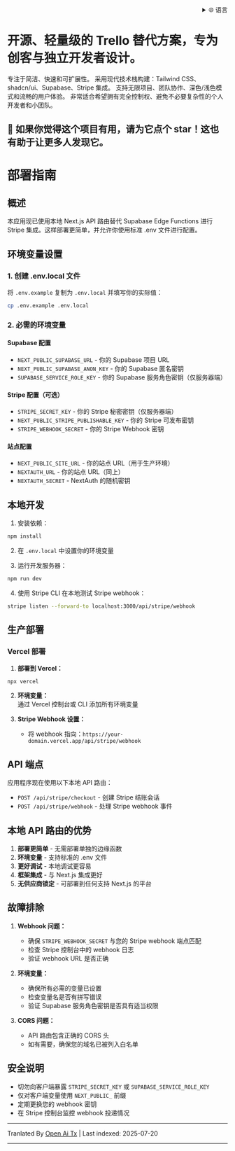 ﻿<div align="right">
  <details>
    <summary >🌐 语言</summary>
    <div>
      <div align="center">
        <a href="https://openaitx.github.io/view.html?user=Uaghazade1&project=kanba&lang=en">English</a>
        | <a href="https://openaitx.github.io/view.html?user=Uaghazade1&project=kanba&lang=zh-CN">简体中文</a>
        | <a href="https://openaitx.github.io/view.html?user=Uaghazade1&project=kanba&lang=zh-TW">繁體中文</a>
        | <a href="https://openaitx.github.io/view.html?user=Uaghazade1&project=kanba&lang=ja">日本語</a>
        | <a href="https://openaitx.github.io/view.html?user=Uaghazade1&project=kanba&lang=ko">한국어</a>
        | <a href="https://openaitx.github.io/view.html?user=Uaghazade1&project=kanba&lang=hi">हिन्दी</a>
        | <a href="https://openaitx.github.io/view.html?user=Uaghazade1&project=kanba&lang=th">ไทย</a>
        | <a href="https://openaitx.github.io/view.html?user=Uaghazade1&project=kanba&lang=fr">Français</a>
        | <a href="https://openaitx.github.io/view.html?user=Uaghazade1&project=kanba&lang=de">Deutsch</a>
        | <a href="https://openaitx.github.io/view.html?user=Uaghazade1&project=kanba&lang=es">Español</a>
        | <a href="https://openaitx.github.io/view.html?user=Uaghazade1&project=kanba&lang=it">Itapano</a>
        | <a href="https://openaitx.github.io/view.html?user=Uaghazade1&project=kanba&lang=ru">Русский</a>
        | <a href="https://openaitx.github.io/view.html?user=Uaghazade1&project=kanba&lang=pt">Português</a>
        | <a href="https://openaitx.github.io/view.html?user=Uaghazade1&project=kanba&lang=nl">Nederlands</a>
        | <a href="https://openaitx.github.io/view.html?user=Uaghazade1&project=kanba&lang=pl">Polski</a>
        | <a href="https://openaitx.github.io/view.html?user=Uaghazade1&project=kanba&lang=ar">العربية</a>
        | <a href="https://openaitx.github.io/view.html?user=Uaghazade1&project=kanba&lang=fa">فارسی</a>
        | <a href="https://openaitx.github.io/view.html?user=Uaghazade1&project=kanba&lang=tr">Türkçe</a>
        | <a href="https://openaitx.github.io/view.html?user=Uaghazade1&project=kanba&lang=vi">Tiếng Việt</a>
        | <a href="https://openaitx.github.io/view.html?user=Uaghazade1&project=kanba&lang=id">Bahasa Indonesia</a>
      </div>
    </div>
  </details>
</div>

# 开源、轻量级的 Trello 替代方案，专为创客与独立开发者设计。

专注于简洁、快速和可扩展性。
采用现代技术栈构建：Tailwind CSS、shadcn/ui、Supabase、Stripe 集成。
支持无限项目、团队协作、深色/浅色模式和流畅的用户体验。
非常适合希望拥有完全控制权、避免不必要复杂性的个人开发者和小团队。

## 🌟 如果你觉得这个项目有用，请为它点个 star！这也有助于让更多人发现它。

# 部署指南

## 概述
本应用现已使用本地 Next.js API 路由替代 Supabase Edge Functions 进行 Stripe 集成。这样部署更简单，并允许你使用标准 .env 文件进行配置。

## 环境变量设置

### 1. 创建 .env.local 文件
将 `.env.example` 复制为 `.env.local` 并填写你的实际值：


```bash
cp .env.example .env.local
```
### 2. 必需的环境变量

#### Supabase 配置
- `NEXT_PUBLIC_SUPABASE_URL` - 你的 Supabase 项目 URL
- `NEXT_PUBLIC_SUPABASE_ANON_KEY` - 你的 Supabase 匿名密钥
- `SUPABASE_SERVICE_ROLE_KEY` - 你的 Supabase 服务角色密钥（仅服务器端）

#### Stripe 配置（可选）
- `STRIPE_SECRET_KEY` - 你的 Stripe 秘密密钥（仅服务器端）
- `NEXT_PUBLIC_STRIPE_PUBLISHABLE_KEY` - 你的 Stripe 可发布密钥
- `STRIPE_WEBHOOK_SECRET` - 你的 Stripe Webhook 密钥

#### 站点配置
- `NEXT_PUBLIC_SITE_URL` - 你的站点 URL（用于生产环境）
- `NEXTAUTH_URL` - 你的站点 URL（同上）
- `NEXTAUTH_SECRET` - NextAuth 的随机密钥

## 本地开发

1. 安装依赖：

```bash
npm install
```
2. 在 `.env.local` 中设置你的环境变量

3. 运行开发服务器：

```bash
npm run dev
```
4. 使用 Stripe CLI 在本地测试 Stripe webhook：

```bash
stripe listen --forward-to localhost:3000/api/stripe/webhook
```


## 生产部署


### Vercel 部署

1. **部署到 Vercel：**

```bash
npx vercel
```
2. **环境变量：**  
   通过 Vercel 控制台或 CLI 添加所有环境变量  

3. **Stripe Webhook 设置：**  
   - 将 webhook 指向：`https://your-domain.vercel.app/api/stripe/webhook`  

## API 端点  

应用程序现在使用以下本地 API 路由：  

- `POST /api/stripe/checkout` - 创建 Stripe 结账会话  
- `POST /api/stripe/webhook` - 处理 Stripe webhook 事件  

## 本地 API 路由的优势  

1. **部署更简单** - 无需部署单独的边缘函数  
2. **环境变量** - 支持标准的 .env 文件  
3. **更好调试** - 本地调试更容易  
4. **框架集成** - 与 Next.js 集成更好  
5. **无供应商锁定** - 可部署到任何支持 Next.js 的平台  

## 故障排除  

1. **Webhook 问题：**  
   - 确保 `STRIPE_WEBHOOK_SECRET` 与您的 Stripe webhook 端点匹配  
   - 检查 Stripe 控制台中的 webhook 日志  
   - 验证 webhook URL 是否正确  

2. **环境变量：**  
   - 确保所有必需的变量已设置  
   - 检查变量名是否有拼写错误  
   - 验证 Supabase 服务角色密钥是否具有适当权限  

3. **CORS 问题：**  
   - API 路由包含正确的 CORS 头  
   - 如有需要，确保您的域名已被列入白名单  

## 安全说明  

- 切勿向客户端暴露 `STRIPE_SECRET_KEY` 或 `SUPABASE_SERVICE_ROLE_KEY`  
- 仅对客户端变量使用 `NEXT_PUBLIC_` 前缀  
- 定期更换您的 webhook 密钥  
- 在 Stripe 控制台监控 webhook 投递情况  



---

Tranlated By [Open Ai Tx](https://github.com/OpenAiTx/OpenAiTx) | Last indexed: 2025-07-20

---